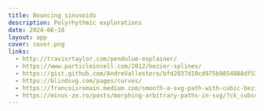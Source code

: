 ```yaml
---
title: Bouncing sinusoids
description: Polyrhythmic explorations
date: 2024-06-18
layout: app
cover: cover.png
links: 
  - http://travisrtaylor.com/pendulum-explainer/
  - https://www.particleincell.com/2012/bezier-splines/
  - https://gist.github.com/AndreVallestero/bfd2037d10cd975b9854888df530b98a
  - https://blindsvg.com/pages/curves/
  - https://francoisromain.medium.com/smooth-a-svg-path-with-cubic-bezier-curves-e37b49d46c74
  - https://minus-ze.ro/posts/morphing-arbitrary-paths-in-svg/?ck_subscriber_id=2246502080
---
```



<script setup>
import { defineClientComponent } from 'vitepress'

const Bounce = defineClientComponent(() => {
  return import('./Bounce.vue')
})
</script>

<Bounce/>
